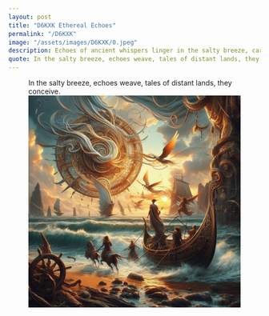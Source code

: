 ```yaml
---
layout: post
title: "D6KXK Ethereal Echoes"
permalink: "/D6KXK"
image: "/assets/images/D6KXK/0.jpeg"
description: Echoes of ancient whispers linger in the salty breeze, carrying tales of distant shores.
quote: In the salty breeze, echoes weave, tales of distant lands, they conceive.
---
```


<figure>
  <figcaption>In the salty breeze, echoes weave, tales of distant lands, they conceive.</figcaption>
  <img src="/assets/images/D6KXK/0.jpeg" alt="Echoes of ancient whispers linger in the salty breeze, carrying tales of distant shores." title="Echoes of ancient whispers linger in the salty breeze, carrying tales of distant shores.">
</figure>

